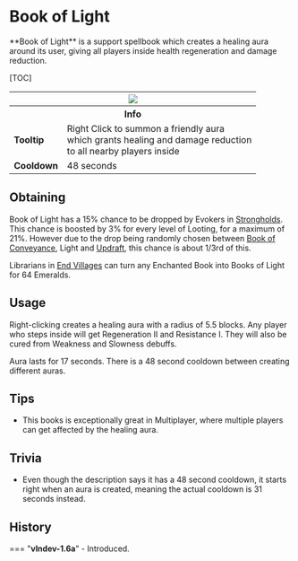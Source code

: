 # Book of Light

<div class="result kohara-infobox-grid" markdown>
<div markdown class="kohara-infobox-text">
**Book of Light** is a support spellbook which creates a healing aura around its user, giving all players inside health regeneration and damage reduction.

[TOC]

</div>
<div class="kohara-infobox-table">
  <table id="kohara-infobox--item">
	<tr>
		<th colspan="2" class="kohara-infobox--top-image"><img src="../../../assets/items/book_of_light.png"></th>
	</tr>
    <tr>
		<th colspan="2">Info</th>
	</tr>
	<tr>
		<td><b>Tooltip</b></td>
		<td>Right Click to summon a friendly aura
		<br>
		which grants healing and damage reduction
		<br>
		to all nearby players inside
		</td>
	</tr>
	<tr>
		<td><b>Cooldown</b></td>
		<td>48 seconds</td>
	</tr>
</table>
</div>
</div>

## Obtaining
Book of Light has a 15% chance to be dropped by Evokers in [Strongholds](../../structures/stronghold.md). This chance is boosted by 3% for every level of Looting, for a maximum of 21%. However due to the drop being randomly chosen between [Book of Conveyance](conveyance.md), Light and [Updraft](updraft.md), this chance is about 1/3rd of this.

Librarians in [End Villages](../../structures/end_village.md) can turn any Enchanted Book into Books of Light for 64 <i class="icon-minecraft icon-minecraft-emerald"></i>Emeralds.

## Usage
Right-clicking creates a healing aura with a radius of 5.5 blocks. Any player who steps inside will get Regeneration II and Resistance I. They will also be cured from Weakness and Slowness debuffs.

Aura lasts for 17 seconds. There is a 48 second cooldown between creating different auras.

## Tips 
- This books is exceptionally great in Multiplayer, where multiple players can get affected by the healing aura.

## Trivia
- Even though the description says it has a 48 second cooldown, it starts right when an aura is created, meaning the actual cooldown is 31 seconds instead.

## History
=== "**vIndev-1.6a**"
    - Introduced.
